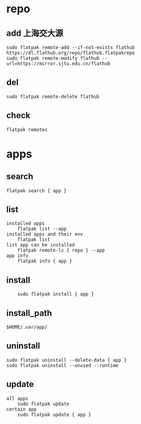 # repo
## add 上海交大源
	sudo flatpak remote-add --if-not-exists flathub https://dl.flathub.org/repo/flathub.flatpakrepo
	sudo flatpak remote-modify flathub --url=https://mirror.sjtu.edu.cn/flathub

## del
	sudo flatpak remote-delete flathub
## check
	flatpak remotes

# apps
## search
	flatpak search { app }
	
## list
	installed apps
		flatpak list --app
	installed apps and their env 	
		flatpak list
	list app can be installed
		flatpak remote-ls { repo } --app
	app info
		flatpak info { app }
		
## install
		sudo flatpak install { app }
		
## install_path 
	$HOME/.var/app/
	
## uninstall
	sudo flatpak uninstall --delete-data { app }
	sudo flatpak uninstall --unused --runtime

## update
	all apps
		sudo flatpak update
	certain app
		sudo flatpak update { app }